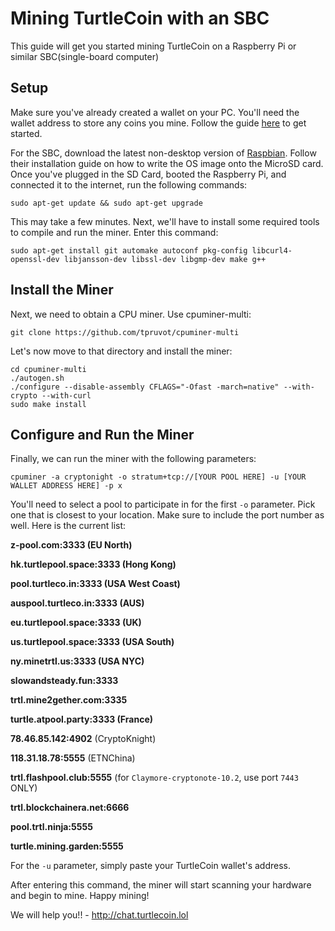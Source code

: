 # Mining TurtleCoin with an SBC

This guide will get you started mining TurtleCoin on a Raspberry Pi or similar SBC(single-board computer)

## Setup

Make sure you've already created a wallet on your PC. You'll need the wallet address to store any coins you mine. Follow the guide [here](https://github.com/turtlecoin/turtlecoin/wiki/Getting-Started-w--TurtleCoin-on-Windows) to get started.

For the SBC, download the latest non-desktop version of [Raspbian](https://www.raspberrypi.org/downloads). Follow their installation guide on how to write the OS image onto the MicroSD card. Once you've plugged in the SD Card, booted the Raspberry Pi, and connected it to the internet, run the following commands:

	
	sudo apt-get update && sudo apt-get upgrade
    

This may take a few minutes. Next, we'll have to install some required tools to compile and run the miner. Enter this command:

	
	sudo apt-get install git automake autoconf pkg-config libcurl4-openssl-dev libjansson-dev libssl-dev libgmp-dev make g++
	

## Install the Miner

Next, we need to obtain a CPU miner. Use cpuminer-multi:

	
	git clone https://github.com/tpruvot/cpuminer-multi
	
	
Let's now move to that directory and install the miner:

	
	cd cpuminer-multi
	./autogen.sh
	./configure --disable-assembly CFLAGS="-Ofast -march=native" --with-crypto --with-curl
	sudo make install
	
	
## Configure and Run the Miner

Finally, we can run the miner with the following parameters:

	
	cpuminer -a cryptonight -o stratum+tcp://[YOUR POOL HERE] -u [YOUR WALLET ADDRESS HERE] -p x
	
	
You'll need to select a pool to participate in for the first `-o` parameter. Pick one that is closest to your location. Make sure to include the port number as well. Here is the current list:

**z-pool.com:3333 (EU North)**

**hk.turtlepool.space:3333 (Hong Kong)**

**pool.turtleco.in:3333 (USA West Coast)**

**auspool.turtleco.in:3333 (AUS)**

**eu.turtlepool.space:3333 (UK)**

**us.turtlepool.space:3333 (USA South)**

**ny.minetrtl.us:3333 (USA NYC)**

**slowandsteady.fun:3333**

**trtl.mine2gether.com:3335**

**turtle.atpool.party:3333 (France)**

**78.46.85.142:4902** (CryptoKnight)

**118.31.18.78:5555** (ETNChina)

**trtl.flashpool.club:5555** (for `Claymore-cryptonote-10.2`, use port `7443` ONLY)

**trtl.blockchainera.net:6666**

**pool.trtl.ninja:5555**

**turtle.mining.garden:5555**

For the `-u` parameter, simply paste your TurtleCoin wallet's address.

After entering this command, the miner will start scanning your hardware and begin to mine. Happy mining!

We will help you!! - http://chat.turtlecoin.lol
